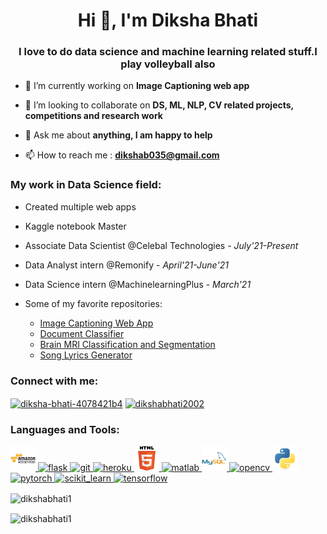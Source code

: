 <h1 align="center">Hi 👋, I'm Diksha Bhati</h1>
<h3 align="center">I love to do data science and machine learning related stuff.I play volleyball also</h3>

- 🔭 I’m currently working on **Image Captioning web app**

- 👯 I’m looking to collaborate on **DS, ML, NLP, CV related projects, competitions and research work**

- 💬 Ask me about **anything, I am happy to help**

- 📫 How to reach me : **dikshab035@gmail.com**


<h3 align="left">My work in Data Science field:</h3>

- Created multiple web apps

- Kaggle notebook Master 

- Associate Data Scientist @Celebal Technologies - *July'21-Present*

- Data Analyst intern @Remonify - *April'21-June'21*

- Data Science intern @MachinelearningPlus - *March'21*

- Some of my favorite repositories: 
   * [Image Captioning Web App](https://github.com/dikshabhati1/Image-Captioning)
   * [Document Classifier](https://github.com/dikshabhati1/Document-Classifier) 
   * [Brain MRI Classification and Segmentation](https://github.com/dikshabhati1/Brain-MRI-Segmentation) 
   * [Song Lyrics Generator](https://github.com/dikshabhati1/song-lyrics-generator)



<h3 align="left">Connect with me:</h3>
<p align="left">
<a href="https://linkedin.com/in/diksha-bhati-4078421b4" target="blank"><img align="center" src="https://raw.githubusercontent.com/rahuldkjain/github-profile-readme-generator/master/src/images/icons/Social/linked-in-alt.svg" alt="diksha-bhati-4078421b4" height="30" width="40" /></a>
<a href="https://kaggle.com/dikshabhati2002" target="blank"><img align="center" src="https://raw.githubusercontent.com/rahuldkjain/github-profile-readme-generator/master/src/images/icons/Social/kaggle.svg" alt="dikshabhati2002" height="30" width="40" /></a>
</p>

<h3 align="left">Languages and Tools:</h3>
<p align="left"> <a href="https://aws.amazon.com" target="_blank"> <img src="https://raw.githubusercontent.com/devicons/devicon/master/icons/amazonwebservices/amazonwebservices-original-wordmark.svg" alt="aws" width="40" height="40"/> </a> <a href="https://flask.palletsprojects.com/" target="_blank"> <img src="https://www.vectorlogo.zone/logos/pocoo_flask/pocoo_flask-icon.svg" alt="flask" width="40" height="40"/> </a> <a href="https://git-scm.com/" target="_blank"> <img src="https://www.vectorlogo.zone/logos/git-scm/git-scm-icon.svg" alt="git" width="40" height="40"/> </a> <a href="https://heroku.com" target="_blank"> <img src="https://www.vectorlogo.zone/logos/heroku/heroku-icon.svg" alt="heroku" width="40" height="40"/> </a> <a href="https://www.w3.org/html/" target="_blank"> <img src="https://raw.githubusercontent.com/devicons/devicon/master/icons/html5/html5-original-wordmark.svg" alt="html5" width="40" height="40"/> </a> <a href="https://www.mathworks.com/" target="_blank"> <img src="https://upload.wikimedia.org/wikipedia/commons/2/21/Matlab_Logo.png" alt="matlab" width="40" height="40"/> </a> <a href="https://www.mysql.com/" target="_blank"> <img src="https://raw.githubusercontent.com/devicons/devicon/master/icons/mysql/mysql-original-wordmark.svg" alt="mysql" width="40" height="40"/> </a> <a href="https://opencv.org/" target="_blank"> <img src="https://www.vectorlogo.zone/logos/opencv/opencv-icon.svg" alt="opencv" width="40" height="40"/> </a> <a href="https://www.python.org" target="_blank"> <img src="https://raw.githubusercontent.com/devicons/devicon/master/icons/python/python-original.svg" alt="python" width="40" height="40"/> </a> <a href="https://pytorch.org/" target="_blank"> <img src="https://www.vectorlogo.zone/logos/pytorch/pytorch-icon.svg" alt="pytorch" width="40" height="40"/> </a> <a href="https://scikit-learn.org/" target="_blank"> <img src="https://upload.wikimedia.org/wikipedia/commons/0/05/Scikit_learn_logo_small.svg" alt="scikit_learn" width="40" height="40"/> </a> <a href="https://www.tensorflow.org" target="_blank"> <img src="https://www.vectorlogo.zone/logos/tensorflow/tensorflow-icon.svg" alt="tensorflow" width="40" height="40"/> </a> </p>

<p><img align="center" src="https://github-readme-stats.vercel.app/api/top-langs?username=dikshabhati1&show_icons=true&locale=en&layout=compact" alt="dikshabhati1" /></p>

<p><img align="center" src="https://github-readme-streak-stats.herokuapp.com/?user=dikshabhati1&" alt="dikshabhati1" /></p>
